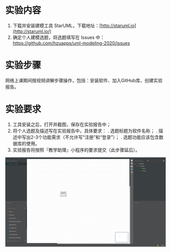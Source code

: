 # 实验内容

1. 下载并安装建模工具 StarUML，下载地址：[http://staruml.io](http://staruml.io/)
2. 确定个人建模选题，将选题填写在 Issues 中：
   https://github.com/hzuapps/uml-modeling-2020/issues

# 实验步骤

网络上课期间按视频讲解步骤操作，包括：安装软件、加入GitHub库、创建实验报告。

# 实验要求

1. 工具安装之后，打开并截图，保存在实验报告中；
2. 将个人选题及描述写在实验报告中，具体要求：
. 选题标题为软件名称；
. 描述中写出2-3个功能需求（不允许写“注册”和“登录”）；
. 选题功能应该包含数据库的使用。
3. 实验报告将按照『教学助理』小程序的要求提交（此步骤延后）。



![](./实验1.jpg)